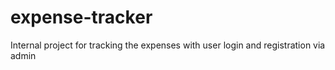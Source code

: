 # expense-tracker
 Internal project for tracking the expenses with user login and registration via admin

